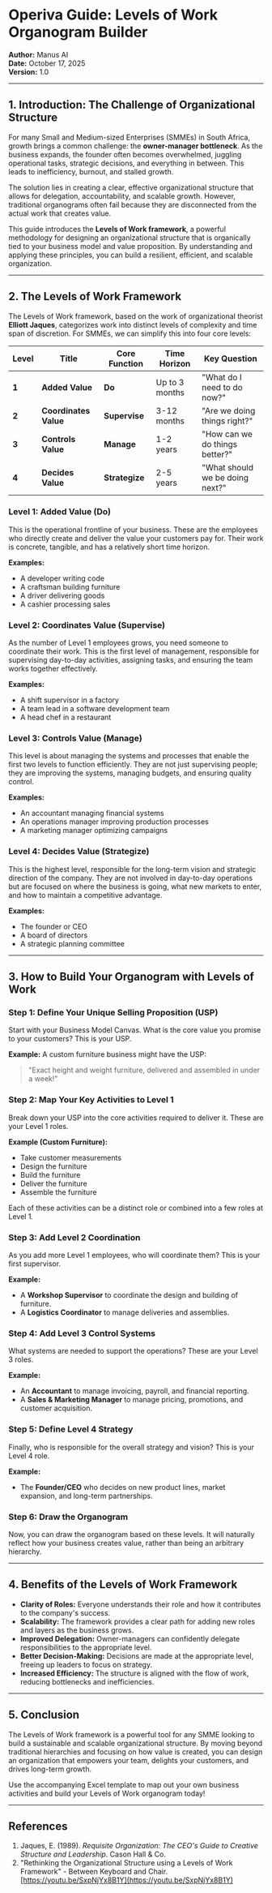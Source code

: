 # Operiva Guide: Levels of Work Organogram Builder

**Author:** Manus AI  
**Date:** October 17, 2025  
**Version:** 1.0

---

## 1. Introduction: The Challenge of Organizational Structure

For many Small and Medium-sized Enterprises (SMMEs) in South Africa, growth brings a common challenge: the **owner-manager bottleneck**. As the business expands, the founder often becomes overwhelmed, juggling operational tasks, strategic decisions, and everything in between. This leads to inefficiency, burnout, and stalled growth.

The solution lies in creating a clear, effective organizational structure that allows for delegation, accountability, and scalable growth. However, traditional organograms often fail because they are disconnected from the actual work that creates value.

This guide introduces the **Levels of Work framework**, a powerful methodology for designing an organizational structure that is organically tied to your business model and value proposition. By understanding and applying these principles, you can build a resilient, efficient, and scalable organization.

---

## 2. The Levels of Work Framework

The Levels of Work framework, based on the work of organizational theorist **Elliott Jaques**, categorizes work into distinct levels of complexity and time span of discretion. For SMMEs, we can simplify this into four core levels:

| Level | Title | Core Function | Time Horizon | Key Question |
|-------|-------|---------------|-------------|--------------|
| **1** | **Added Value** | **Do** | Up to 3 months | "What do I need to do now?" |
| **2** | **Coordinates Value** | **Supervise** | 3-12 months | "Are we doing things right?" |
| **3** | **Controls Value** | **Manage** | 1-2 years | "How can we do things better?" |
| **4** | **Decides Value** | **Strategize** | 2-5 years | "What should we be doing next?" |

### **Level 1: Added Value (Do)**

This is the operational frontline of your business. These are the employees who directly create and deliver the value your customers pay for. Their work is concrete, tangible, and has a relatively short time horizon.

**Examples:**
- A developer writing code
- A craftsman building furniture
- A driver delivering goods
- A cashier processing sales

### **Level 2: Coordinates Value (Supervise)**

As the number of Level 1 employees grows, you need someone to coordinate their work. This is the first level of management, responsible for supervising day-to-day activities, assigning tasks, and ensuring the team works together effectively.

**Examples:**
- A shift supervisor in a factory
- A team lead in a software development team
- A head chef in a restaurant

### **Level 3: Controls Value (Manage)**

This level is about managing the systems and processes that enable the first two levels to function efficiently. They are not just supervising people; they are improving the systems, managing budgets, and ensuring quality control.

**Examples:**
- An accountant managing financial systems
- An operations manager improving production processes
- A marketing manager optimizing campaigns

### **Level 4: Decides Value (Strategize)**

This is the highest level, responsible for the long-term vision and strategic direction of the company. They are not involved in day-to-day operations but are focused on where the business is going, what new markets to enter, and how to maintain a competitive advantage.

**Examples:**
- The founder or CEO
- A board of directors
- A strategic planning committee

---

## 3. How to Build Your Organogram with Levels of Work

### **Step 1: Define Your Unique Selling Proposition (USP)**

Start with your Business Model Canvas. What is the core value you promise to your customers? This is your USP.

**Example:** A custom furniture business might have the USP:
> "Exact height and weight furniture, delivered and assembled in under a week!"

### **Step 2: Map Your Key Activities to Level 1**

Break down your USP into the core activities required to deliver it. These are your Level 1 roles.

**Example (Custom Furniture):**
- Take customer measurements
- Design the furniture
- Build the furniture
- Deliver the furniture
- Assemble the furniture

Each of these activities can be a distinct role or combined into a few roles at Level 1.

### **Step 3: Add Level 2 Coordination**

As you add more Level 1 employees, who will coordinate them? This is your first supervisor.

**Example:**
- A **Workshop Supervisor** to coordinate the design and building of furniture.
- A **Logistics Coordinator** to manage deliveries and assemblies.

### **Step 4: Add Level 3 Control Systems**

What systems are needed to support the operations? These are your Level 3 roles.

**Example:**
- An **Accountant** to manage invoicing, payroll, and financial reporting.
- A **Sales & Marketing Manager** to manage pricing, promotions, and customer acquisition.

### **Step 5: Define Level 4 Strategy**

Finally, who is responsible for the overall strategy and vision? This is your Level 4 role.

**Example:**
- The **Founder/CEO** who decides on new product lines, market expansion, and long-term partnerships.

### **Step 6: Draw the Organogram**

Now, you can draw the organogram based on these levels. It will naturally reflect how your business creates value, rather than being an arbitrary hierarchy.

---

## 4. Benefits of the Levels of Work Framework

- **Clarity of Roles:** Everyone understands their role and how it contributes to the company's success.
- **Scalability:** The framework provides a clear path for adding new roles and layers as the business grows.
- **Improved Delegation:** Owner-managers can confidently delegate responsibilities to the appropriate level.
- **Better Decision-Making:** Decisions are made at the appropriate level, freeing up leaders to focus on strategy.
- **Increased Efficiency:** The structure is aligned with the flow of work, reducing bottlenecks and inefficiencies.

---

## 5. Conclusion

The Levels of Work framework is a powerful tool for any SMME looking to build a sustainable and scalable organizational structure. By moving beyond traditional hierarchies and focusing on how value is created, you can design an organization that empowers your team, delights your customers, and drives long-term growth.

Use the accompanying Excel template to map out your own business activities and build your Levels of Work organogram today!

---

## References

1. Jaques, E. (1989). *Requisite Organization: The CEO's Guide to Creative Structure and Leadership*. Cason Hall & Co.
2. "Rethinking the Organizational Structure using a Levels of Work Framework" - Between Keyboard and Chair. [https://youtu.be/SxpNjYx8B1Y](https://youtu.be/SxpNjYx8B1Y)

